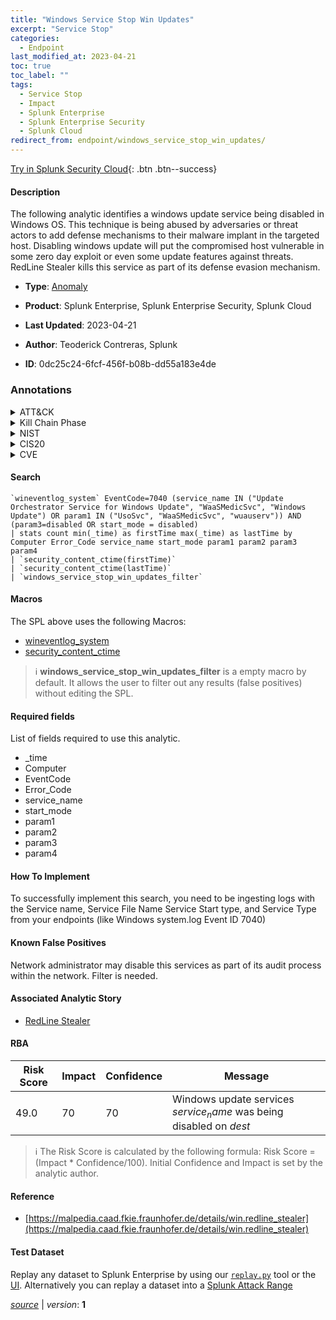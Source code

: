 ```yaml
---
title: "Windows Service Stop Win Updates"
excerpt: "Service Stop"
categories:
  - Endpoint
last_modified_at: 2023-04-21
toc: true
toc_label: ""
tags:
  - Service Stop
  - Impact
  - Splunk Enterprise
  - Splunk Enterprise Security
  - Splunk Cloud
redirect_from: endpoint/windows_service_stop_win_updates/
---
```




[Try in Splunk Security Cloud](https://www.splunk.com/en_us/cyber-security.html){: .btn .btn--success}

#### Description

The following analytic identifies a windows update service being disabled in Windows OS. This technique is being abused by adversaries or threat actors to add defense mechanisms to their malware implant in the targeted host. Disabling windows update will put the compromised host vulnerable in some zero day exploit or even some update features against threats. RedLine Stealer kills this service as part of its defense evasion mechanism.

- **Type**: [Anomaly](https://github.com/splunk/security_content/wiki/Detection-Analytic-Types)
- **Product**: Splunk Enterprise, Splunk Enterprise Security, Splunk Cloud

- **Last Updated**: 2023-04-21
- **Author**: Teoderick Contreras, Splunk
- **ID**: 0dc25c24-6fcf-456f-b08b-dd55a183e4de

### Annotations
<details>
  <summary>ATT&CK</summary>

<div markdown="1">

#### [ATT&CK](https://attack.mitre.org/)

| ID          | Technique   | Tactic         |
| ----------- | ----------- |--------------- |
| [T1489](https://attack.mitre.org/techniques/T1489/) | Service Stop | Impact |

</div>
</details>


<details>
  <summary>Kill Chain Phase</summary>

<div markdown="1">

* Actions On Objectives


</div>
</details>


<details>
  <summary>NIST</summary>

<div markdown="1">

* DE.AE



</div>
</details>

<details>
  <summary>CIS20</summary>

<div markdown="1">

* CIS 10



</div>
</details>

<details>
  <summary>CVE</summary>

<div markdown="1">


</div>
</details>


#### Search

```
`wineventlog_system` EventCode=7040 (service_name IN ("Update Orchestrator Service for Windows Update", "WaaSMedicSvc", "Windows Update") OR param1 IN ("UsoSvc", "WaaSMedicSvc", "wuauserv")) AND (param3=disabled OR start_mode = disabled) 
| stats count min(_time) as firstTime max(_time) as lastTime by Computer Error_Code service_name start_mode param1 param2 param3 param4 
| `security_content_ctime(firstTime)` 
| `security_content_ctime(lastTime)` 
| `windows_service_stop_win_updates_filter`
```

#### Macros
The SPL above uses the following Macros:
* [wineventlog_system](https://github.com/splunk/security_content/blob/develop/macros/wineventlog_system.yml)
* [security_content_ctime](https://github.com/splunk/security_content/blob/develop/macros/security_content_ctime.yml)

> :information_source:
> **windows_service_stop_win_updates_filter** is a empty macro by default. It allows the user to filter out any results (false positives) without editing the SPL.



#### Required fields
List of fields required to use this analytic.
* _time
* Computer
* EventCode
* Error_Code
* service_name
* start_mode
* param1
* param2
* param3
* param4



#### How To Implement
To successfully implement this search, you need to be ingesting logs with the Service name, Service File Name Service Start type, and Service Type from your endpoints (like Windows system.log Event ID 7040)
#### Known False Positives
Network administrator may disable this services as part of its audit process within the network. Filter is needed.

#### Associated Analytic Story
* [RedLine Stealer](/stories/redline_stealer)




#### RBA

| Risk Score  | Impact      | Confidence   | Message      |
| ----------- | ----------- |--------------|--------------|
| 49.0 | 70 | 70 | Windows update services $service_name$ was being disabled on $dest$ |


> :information_source:
> The Risk Score is calculated by the following formula: Risk Score = (Impact * Confidence/100). Initial Confidence and Impact is set by the analytic author.


#### Reference

* [https://malpedia.caad.fkie.fraunhofer.de/details/win.redline_stealer](https://malpedia.caad.fkie.fraunhofer.de/details/win.redline_stealer)



#### Test Dataset
Replay any dataset to Splunk Enterprise by using our [`replay.py`](https://github.com/splunk/attack_data#using-replaypy) tool or the [UI](https://github.com/splunk/attack_data#using-ui).
Alternatively you can replay a dataset into a [Splunk Attack Range](https://github.com/splunk/attack_range#replay-dumps-into-attack-range-splunk-server)




[*source*](https://github.com/splunk/security_content/tree/develop/detections/endpoint/windows_service_stop_win_updates.yml) \| *version*: **1**